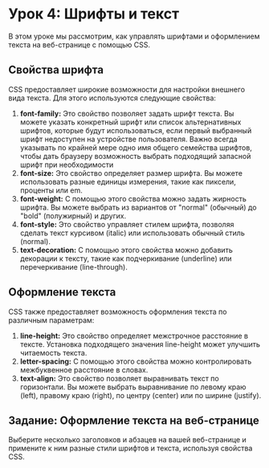 # Урок 4: Шрифты и текст

В этом уроке мы рассмотрим, как управлять шрифтами и оформлением текста на веб-странице с помощью CSS.

## Свойства шрифта

CSS предоставляет широкие возможности для настройки внешнего вида текста. Для этого используются следующие свойства:

1. **font-family:** Это свойство позволяет задать шрифт текста. Вы можете указать конкретный шрифт или список альтернативных шрифтов, которые будут использоваться, если первый выбранный шрифт недоступен на устройстве пользователя. Важно всегда указывать по крайней мере одно имя общего семейства шрифтов, чтобы дать браузеру возможность выбрать подходящий запасной шрифт при необходимости
2. **font-size:** Это свойство определяет размер шрифта. Вы можете использовать разные единицы измерения, такие как пиксели, проценты или em.
3. **font-weight:** С помощью этого свойства можно задать жирность шрифта. Вы можете выбрать из вариантов от "normal" (обычный) до "bold" (полужирный) и других.
4. **font-style:** Это свойство управляет стилем шрифта, позволяя сделать текст курсивом (italic) или использовать обычный стиль (normal).
5. **text-decoration:** С помощью этого свойства можно добавить декорации к тексту, такие как подчеркивание (underline) или перечеркивание (line-through).
## Оформление текста

CSS также предоставляет возможность оформления текста по различным параметрам:

1. **line-height:** Это свойство определяет межстрочное расстояние в тексте. Установка подходящего значения line-height может улучшить читаемость текста.
2. **letter-spacing:** С помощью этого свойства можно контролировать межбуквенное расстояние в словах.
3. **text-align:** Это свойство позволяет выравнивать текст по горизонтали. Вы можете выбрать выравнивание по левому краю (left), правому краю (right), по центру (center) или по ширине (justify).

## Задание: Оформление текста на веб-странице

Выберите несколько заголовков и абзацев на вашей веб-странице и примените к ним разные стили шрифтов и текста, используя свойства CSS.